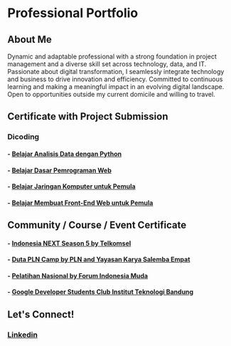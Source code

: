 # Professional Portfolio

## About Me  
Dynamic and adaptable professional with a strong foundation in project management and a diverse skill set across technology, data, and IT. Passionate about digital transformation, I seamlessly integrate technology and business to drive innovation and efficiency. Committed to continuous learning and making a meaningful impact in an evolving digital landscape. Open to opportunities outside my current domicile and willing to travel. 

## Certificate with Project Submission

### Dicoding

#### - [Belajar Analisis Data dengan Python](https://github.com/abdlsykr/portfolio/tree/main/Dicoding/Belajar_Analisis_Data_dengan_Python/Ecommerce_Public_Dataset)
#### - [Belajar Dasar Pemrograman Web](https://github.com/abdlsykr/portofolio/tree/main/Dicoding/Belajar%20Dasar%20Pemrograman%20Web)
#### - [Belajar Jaringan Komputer untuk Pemula](https://github.com/abdlsykr/portofolio/tree/main/Dicoding/Belajar%20Jaringan%20Komputer%20untuk%20Pemula)
#### - [Belajar Membuat Front-End Web untuk Pemula](https://github.com/abdlsykr/portofolio/tree/main/Dicoding/Belajar%20Membuat%20Front-End%20Web%20untuk%20Pemula)

## Community / Course / Event Certificate
#### - [Indonesia NEXT Season 5 by Telkomsel](https://github.com/abdlsykr/portfolio/tree/main/Indonesia%20NEXT%20Season%205%20by%20Telkomsel) 
#### - [Duta PLN Camp by PLN and Yayasan Karya Salemba Empat](https://github.com/abdlsykr/portfolio/tree/main/Duta%20PLN%20Camp%20by%20PLN%20and%20Yayasan%20Karya%20Salemba%20Empat) 
#### - [Pelatihan Nasional by Forum Indonesia Muda](https://github.com/abdlsykr/portfolio/blob/main/Pelatihan%20Nasional%20by%20Forum%20Indonesia%20Muda/Sertifikat%20Pelatnas%20-%20ABDUL%20SYUKUR%20KAMARUDDIN.pdf) 
#### - [Google Developer Students Club Institut Teknologi Bandung](https://github.com/abdlsykr/portfolio/blob/main/Google%20Developer%20Student%20Clubs%20Institut%20Teknologi%20Bandung/GDSC%20ITB%20Member%20Certificate.pdf) 

## Let's Connect!  
### [Linkedin](https://www.linkedin.com/in/abdulsyukurkamaruddin/)
